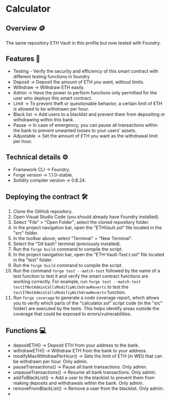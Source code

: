 # Calculator
## Overview 🪙
The same repository ETH Vault in this profile but now tested with Foundry.
## Features 📃
* Testing - Verify the security and efficiency of this smart contract with different testing functions in foundry
* Deposit -> Deposit the amount of ETH you want, without limits.
* Withdraw -> Withdraw ETH easily.
* Admin -> Have the power to perform functions only permitted for the user who deploys this smart contract.
* Limit -> To prevent theft or questionable behavior, a certain limit of ETH is allowed to be withdrawn per hour.
* Black list -> Add users to a blacklist and prevent them from depositing or withdrawing within this bank.
* Pause -> In case of emergency, you can pause all transactions within the bank to prevent unwanted losses to your users' assets.
* Adjustable -> Set the amount of ETH you want as the withdrawal limit per hour.
## Technical details ⚙️
* Framework CLI -> Foundry.
* Forge version -> 1.1.0-stable.
* Solidity compiler version -> 0.8.24.
## Deploying the contract 🛠️
1. Clone the GitHub repository.
2. Open Visual Studio Code (you should already have Foundry installed).
3. Select "File" > "Open Folder", select the cloned repository folder.
4. In the project navigation bar, open the "ETHVault.sol" file located in the "src" folder.
5. In the toolbar above, select "Terminal" > "New Terminal".
6. Select the "Git bash" terminal (previously installed).
7. Run the `forge build` command to compile the script.
8. In the project navigation bar, open the "ETH-Vault-Test.t.sol" file located in the "test" folder.
9. Run the `forge build` command to compile the script.
10. Run the command `forge test --match-test` followed by the name of a test function to test it and verify the smart contract functions are working correctly. For example, run `forge test --match-test testIfNotAdminCallsModifiyWithdrawReverts` to test the `testIfNotAdminCallsModifiyWithdrawReverts` function.
11. Run `forge coverage` to generate a code coverage report, which allows you to verify which parts of the "calculator.sol" script code (in the "src" folder) are executed by the tests. This helps identify areas outside the coverage that could be exposed to errors/vulnerabilities.
## Functions 💻
* depositETH() -> Deposit ETH from your address to the bank.
* withdrawETH() -> Withdraw ETH from the bank to your address.
* modifyMaxWithdrawPerHour() ->  Sets the limit of ETH (in WEI) that can be withdrawn per hour. Only admin.
* pauseTransactions() -> Pause all bank transactions. Only admin.
* unpauseTransactions() -> Resume all bank transactions. Only admin.
* addToBlackList() ->  Add a user to the blacklist to prevent them from making deposits and withdrawals within the bank. Only admin.
* removeFromBlackList() -> Remove a user from the blacklist. Only admin.
* 
